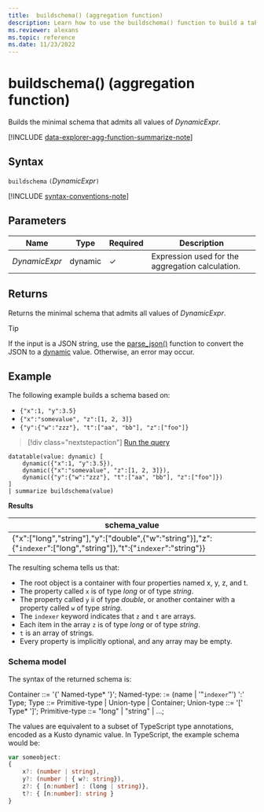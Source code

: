 ```yaml
---
title:  buildschema() (aggregation function)
description: Learn how to use the buildschema() function to build a table schema from a dynamic expression.
ms.reviewer: alexans
ms.topic: reference
ms.date: 11/23/2022
---
```

# buildschema() (aggregation function)

Builds the minimal schema that admits all values of *DynamicExpr*.

[!INCLUDE [data-explorer-agg-function-summarize-note](../../includes/data-explorer-agg-function-summarize-note.md)]

## Syntax

`buildschema` `(`*DynamicExpr*`)`

[!INCLUDE [syntax-conventions-note](../../includes/syntax-conventions-note.md)]

## Parameters

| Name | Type | Required | Description |
|--|--|--|--|
|*DynamicExpr*| dynamic | &check; | Expression used for the aggregation calculation.

## Returns

Returns the minimal schema that admits all values of *DynamicExpr*.

> [!TIP]
> If the input is a JSON string, use the [parse_json()](parsejsonfunction.md) function to convert the JSON to a [dynamic](scalar-data-types/dynamic.md) value. Otherwise, an error may occur.

## Example

The following example builds a schema based on:

* `{"x":1, "y":3.5}`
* `{"x":"somevalue", "z":[1, 2, 3]}`
* `{"y":{"w":"zzz"}, "t":["aa", "bb"], "z":["foo"]}`

> [!div class="nextstepaction"]
> <a href="https://dataexplorer.azure.com/clusters/help/databases/Samples?query=H4sIAAAAAAAAA2WOQQrCMBBF9z3F8FctBEGLm1ylZDFpIgYSA7ZVm9q7O2p3nVkN/73POB5lbfT1g+PkNbn5xin0DXUVyWxnveAFfVSEGbo9nNdG7WMMOflfDQQs0J0IJ0Wt2eNSs+ApTikFq+Cj4GD+mtbCbAW45AzRK1O9aZhS4nsonuwUohv6q0/8/7v5AOnXbR3IAAAA" target="_blank">Run the query</a>

```kusto
datatable(value: dynamic) [
    dynamic({"x":1, "y":3.5}),
    dynamic({"x":"somevalue", "z":[1, 2, 3]}),
    dynamic({"y":{"w":"zzz"}, "t":["aa", "bb"], "z":["foo"]})
]
| summarize buildschema(value)
```

**Results**

|schema_value|
|--|
|{"x":["long","string"],"y":["double",{"w":"string"}],"z":{"`indexer`":["long","string"]},"t":{"`indexer`":"string"}}|

The resulting schema tells us that:

* The root object is a container with four properties named x, y, z, and t.
* The property called `x` is of type *long* or of type *string*.
* The property called `y` ii of type *double*, or another container with a property called `w` of type *string*.
* The `indexer` keyword indicates that `z` and `t` are arrays.
* Each item in the array `z` is of type *long* or of type *string*.
* `t` is an array of strings.
* Every property is implicitly optional, and any array may be empty.

### Schema model

The syntax of the returned schema is:

Container ::= '{' Named-type* '}';
Named-type: := (name | '"`indexer`"') ':' Type;
Type ::= Primitive-type | Union-type | Container;
Union-type ::= '[' Type* ']';
Primitive-type ::= "long" | "string" | ...;

The values are equivalent to a subset of TypeScript type annotations, encoded as a Kusto dynamic value.
In TypeScript, the example schema would be:

```typescript
var someobject:
{
    x?: (number | string),
    y?: (number | { w?: string}),
    z?: { [n:number] : (long | string)},
    t?: { [n:number]: string }
}
```

